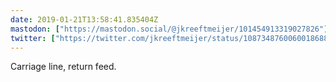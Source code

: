 ```yaml
---
date: 2019-01-21T13:58:41.835404Z
mastodon: ["https://mastodon.social/@jkreeftmeijer/101454913319027826"]
twitter: ["https://twitter.com/jkreeftmeijer/status/1087348760060018688"]
---
```

Carriage line, return feed.
